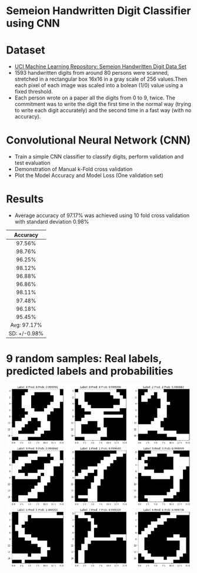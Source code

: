 # Semeion Handwritten Digit Classifier using CNN

# Dataset

- [UCI Machine Learning Repository: Semeion Handwritten Digit Data Set](https://archive.ics.uci.edu/ml/datasets/semeion+handwritten+digit)
- 1593 handwritten digits from around 80 persons were scanned, stretched in a rectangular box 16x16 in a gray scale of 256 values.Then each pixel of each image was scaled into a bolean (1/0) value using a fixed threshold. 
- Each person wrote on a paper all the digits from 0 to 9, twice. The commitment was to write the digit the first time in the normal way (trying to write each digit accurately) and the second time in a fast way (with no accuracy). 

# Convolutional Neural Network (CNN)

- Train a simple CNN classifier to classify digits, perform validation and test evaluation
- Demonstration of Manual k-Fold cross validation
- Plot the Model Accuracy and Model Loss (One validation set)

# Results

- Average accuracy of 97.17% was achieved using 10 fold cross validation with standard deviation 0.98%


|**Accuracy**|
|:---:|
|97.56%|
|98.76%|
|96.25%|
|98.12%|
|96.88%|
|96.86%|
|98.11%|
|97.48%|
|96.18%|
|95.45%|
|Avg: 97.17%|
|SD: +/-0.98%|

# 9 random samples: Real labels, predicted labels and probabilities
![Plot1](Plot1.png)
